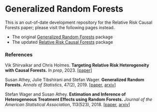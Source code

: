 # Generalized Random Forests

This is an out-of-date development repository for the Relative Risk Causal Forests paper; please visit the following pages instead.
* The original <a href="https://github.com/grf-labs/grf">Generalized Random Forests</a> package
* The updated <a href="https://github.com/vshirvaikar/rrcf">Relative Risk Causal Forests</a> package

### References

Vik Shirvaikar and Chris Holmes.
<b>Targeting Relative Risk Heterogeneity with Causal Forests.</b> <i>In prep</i>, 2023. 
[<a href="https://drive.google.com/file/d/1lqC8FxTEPpnpy3gaVjgr9AHsfb03YWxS/view?usp=sharing">paper</a>]

Susan Athey, Julie Tibshirani and Stefan Wager.
<b>Generalized Random Forests.</b> <i>Annals of Statistics</i>, 47(2), 2019.
[<a href="https://projecteuclid.org/euclid.aos/1547197251">paper</a>,
<a href="https://arxiv.org/abs/1610.01271">arxiv</a>]

Stefan Wager and Susan Athey.
<b>Estimation and Inference of Heterogeneous Treatment Effects using Random Forests.</b>
<i>Journal of the American Statistical Association</i>, 113(523), 2018.
[<a href="https://www.tandfonline.com/eprint/v7p66PsDhHCYiPafTJwC/full">paper</a>,
<a href="https://arxiv.org/abs/1510.04342">arxiv</a>]
